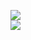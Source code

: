 [![](https://img.shields.io/badge/Made%20With-Github%20Spray-lightgrey.svg?style=for-the-badge&logo=github)](https://github.com/Annihil/github-spray#9568)  
[![](https://i.imgur.com/2DrTn0Z.gif)](https://github.com/Annihil/github-spray)